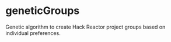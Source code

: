 # geneticGroups
Genetic algorithm to create Hack Reactor project groups based on individual preferences.
